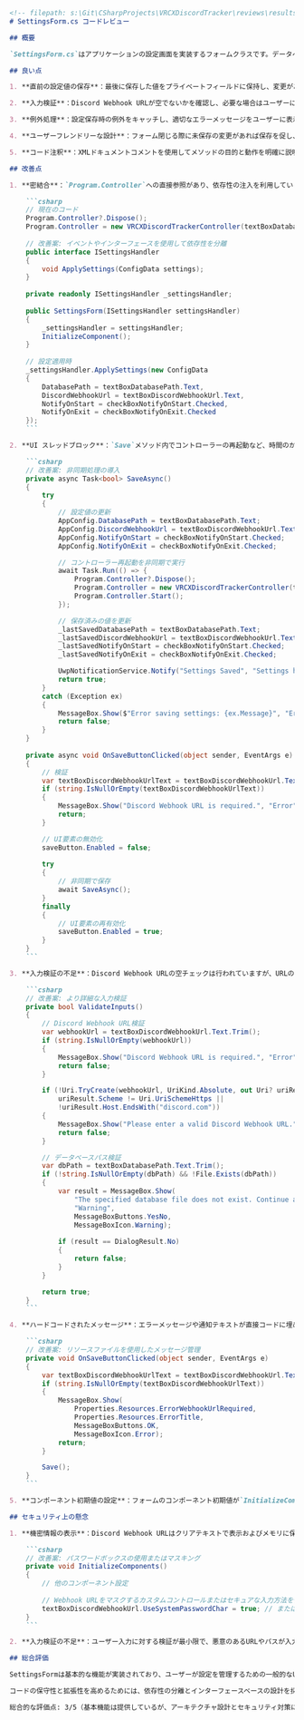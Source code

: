 ```markdown
<!-- filepath: s:\Git\CSharpProjects\VRCXDiscordTracker\reviews\results\program\SettingsForm.md -->
# SettingsForm.cs コードレビュー

## 概要

`SettingsForm.cs`はアプリケーションの設定画面を実装するフォームクラスです。データベースパス、Discord Webhook URL、起動時通知、終了時通知などの設定を管理し、UIから設定値の編集や保存を行う機能を提供しています。

## 良い点

1. **直前の設定値の保存**：最後に保存した値をプライベートフィールドに保持し、変更があったかどうかを確認しています。これにより、未保存の変更がある場合に適切に対処できます。

2. **入力検証**：Discord Webhook URLが空でないかを確認し、必要な場合はユーザーに通知します。

3. **例外処理**：設定保存時の例外をキャッチし、適切なエラーメッセージをユーザーに表示しています。

4. **ユーザーフレンドリーな設計**：フォーム閉じる際に未保存の変更があれば保存を促し、ユーザーに選択肢を提供しています。

5. **コード注釈**：XMLドキュメントコメントを使用してメソッドの目的と動作を明確に説明しています。

## 改善点

1. **密結合**：`Program.Controller`への直接参照があり、依存性の注入を利用していません。これにより、テストの難易度が高まり、コードの再利用性が低下しています。

    ```csharp
    // 現在のコード
    Program.Controller?.Dispose();
    Program.Controller = new VRCXDiscordTrackerController(textBoxDatabasePath.Text);
    
    // 改善案: イベントやインターフェースを使用して依存性を分離
    public interface ISettingsHandler
    {
        void ApplySettings(ConfigData settings);
    }
    
    private readonly ISettingsHandler _settingsHandler;
    
    public SettingsForm(ISettingsHandler settingsHandler)
    {
        _settingsHandler = settingsHandler;
        InitializeComponent();
    }
    
    // 設定適用時
    _settingsHandler.ApplySettings(new ConfigData
    {
        DatabasePath = textBoxDatabasePath.Text,
        DiscordWebhookUrl = textBoxDiscordWebhookUrl.Text,
        NotifyOnStart = checkBoxNotifyOnStart.Checked,
        NotifyOnExit = checkBoxNotifyOnExit.Checked
    });
    ```

2. **UI スレッドブロック**：`Save`メソッド内でコントローラーの再起動など、時間のかかる操作がUIスレッドで行われています。これによりUIの応答性が低下する可能性があります。

    ```csharp
    // 改善案: 非同期処理の導入
    private async Task<bool> SaveAsync()
    {
        try
        {
            // 設定値の更新
            AppConfig.DatabasePath = textBoxDatabasePath.Text;
            AppConfig.DiscordWebhookUrl = textBoxDiscordWebhookUrl.Text;
            AppConfig.NotifyOnStart = checkBoxNotifyOnStart.Checked;
            AppConfig.NotifyOnExit = checkBoxNotifyOnExit.Checked;

            // コントローラー再起動を非同期で実行
            await Task.Run(() => {
                Program.Controller?.Dispose();
                Program.Controller = new VRCXDiscordTrackerController(textBoxDatabasePath.Text);
                Program.Controller.Start();
            });

            // 保存済みの値を更新
            _lastSavedDatabasePath = textBoxDatabasePath.Text;
            _lastSavedDiscordWebhookUrl = textBoxDiscordWebhookUrl.Text;
            _lastSavedNotifyOnStart = checkBoxNotifyOnStart.Checked;
            _lastSavedNotifyOnExit = checkBoxNotifyOnExit.Checked;

            UwpNotificationService.Notify("Settings Saved", "Settings have been saved successfully.");
            return true;
        }
        catch (Exception ex)
        {
            MessageBox.Show($"Error saving settings: {ex.Message}", "Error", MessageBoxButtons.OK, MessageBoxIcon.Error);
            return false;
        }
    }
    
    private async void OnSaveButtonClicked(object sender, EventArgs e)
    {
        // 検証
        var textBoxDiscordWebhookUrlText = textBoxDiscordWebhookUrl.Text.Trim();
        if (string.IsNullOrEmpty(textBoxDiscordWebhookUrlText))
        {
            MessageBox.Show("Discord Webhook URL is required.", "Error", MessageBoxButtons.OK, MessageBoxIcon.Error);
            return;
        }

        // UI要素の無効化
        saveButton.Enabled = false;
        
        try
        {
            // 非同期で保存
            await SaveAsync();
        }
        finally
        {
            // UI要素の再有効化
            saveButton.Enabled = true;
        }
    }
    ```

3. **入力検証の不足**：Discord Webhook URLの空チェックは行われていますが、URLの形式検証やデータベースパスの存在確認など、より詳細な検証が行われていません。

    ```csharp
    // 改善案: より詳細な入力検証
    private bool ValidateInputs()
    {
        // Discord Webhook URL検証
        var webhookUrl = textBoxDiscordWebhookUrl.Text.Trim();
        if (string.IsNullOrEmpty(webhookUrl))
        {
            MessageBox.Show("Discord Webhook URL is required.", "Error", MessageBoxButtons.OK, MessageBoxIcon.Error);
            return false;
        }

        if (!Uri.TryCreate(webhookUrl, UriKind.Absolute, out Uri? uriResult) ||
            uriResult.Scheme != Uri.UriSchemeHttps ||
            !uriResult.Host.EndsWith("discord.com"))
        {
            MessageBox.Show("Please enter a valid Discord Webhook URL.", "Error", MessageBoxButtons.OK, MessageBoxIcon.Error);
            return false;
        }

        // データベースパス検証
        var dbPath = textBoxDatabasePath.Text.Trim();
        if (!string.IsNullOrEmpty(dbPath) && !File.Exists(dbPath))
        {
            var result = MessageBox.Show(
                "The specified database file does not exist. Continue anyway?",
                "Warning",
                MessageBoxButtons.YesNo,
                MessageBoxIcon.Warning);
                
            if (result == DialogResult.No)
            {
                return false;
            }
        }

        return true;
    }
    ```

4. **ハードコードされたメッセージ**：エラーメッセージや通知テキストが直接コードに埋め込まれており、多言語対応や一貫性のある表現が難しくなっています。

    ```csharp
    // 改善案: リソースファイルを使用したメッセージ管理
    private void OnSaveButtonClicked(object sender, EventArgs e)
    {
        var textBoxDiscordWebhookUrlText = textBoxDiscordWebhookUrl.Text.Trim();
        if (string.IsNullOrEmpty(textBoxDiscordWebhookUrlText))
        {
            MessageBox.Show(
                Properties.Resources.ErrorWebhookUrlRequired,
                Properties.Resources.ErrorTitle,
                MessageBoxButtons.OK,
                MessageBoxIcon.Error);
            return;
        }

        Save();
    }
    ```

5. **コンポーネント初期値の設定**：フォームのコンポーネント初期値が`InitializeComponent`内で設定されていますが、これはデザイナーコードであり変更されると上書きされる可能性があります。OnLoad内で初期値を設定するのがより適切です。

## セキュリティ上の懸念

1. **機密情報の表示**：Discord Webhook URLはクリアテキストで表示およびメモリに保存されています。これはセキュリティ上のリスクとなる可能性があります。

    ```csharp
    // 改善案: パスワードボックスの使用またはマスキング
    private void InitializeComponents()
    {
        // 他のコンポーネント設定
        
        // Webhook URLをマスクするカスタムコントロールまたはセキュアな入力方法を使用
        textBoxDiscordWebhookUrl.UseSystemPasswordChar = true; // または同様の保護機能
    }
    ```

2. **入力検証の不足**：ユーザー入力に対する検証が最小限で、悪意のあるURLやパスが入力された場合のリスクがあります。

## 総合評価

SettingsFormは基本的な機能が実装されており、ユーザーが設定を管理するための一般的なUIパターンに従っています。しかし、依存性の分離、非同期処理、入力検証、セキュリティ対策などの面で改善の余地があります。また、変更検出の仕組みは適切に実装されており、未保存の変更があるときのユーザー体験を向上させています。

コードの保守性と拡張性を高めるためには、依存性の分離とインターフェースベースの設計を採用することを強く推奨します。また、UIスレッドのブロックを防ぐために非同期処理を導入し、より堅牢な入力検証を実装することで、ユーザー体験と信頼性を向上させることができます。

総合的な評価点: 3/5（基本機能は提供しているが、アーキテクチャ設計とセキュリティ対策に改善の余地がある）
```
